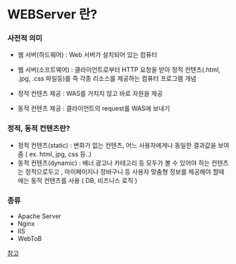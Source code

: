 # WEBServer 란?

### 사전적 의미

- 웹 서버(하드웨어) : Web 서버가 설치되어 있는 컴퓨터
- 웹 서버(소프트웨어) : 클라이언트로부터 HTTP 요청을 받아 정적 컨텐츠(.html, .jpg, .css 파일등)를 즉 각종 리소스를 제공하는 컴퓨터 프로그램
개념

- 정적 컨텐츠 제공 : WAS를 거치지 않고 바로 자원을 제공
- 동적 컨텐츠 제공 : 클라이언트의 request를 WAS에 보내기

### 정적, 동적 컨텐츠란?

- 정적 컨텐츠(static) : 변화가 없는 컨텐츠, 어느 사용자에게나 동일한 결과값을 보여줌 ( ex. html, jpg, css 등..)
- 동적 컨텐츠(dynamic) : 배너 광고나 카테고리 등 모두가 볼 수 있어야 하는 컨텐츠는 정적으로두고 , 마이페이지나 장바구니 등 사용자 맞춤형 정보를 제공해야 할때에는 동적 컨텐츠를 사용 ( DB, 비즈니스 로직 )

### 종류

- Apache Server
- Nginx
- IIS
- WebToB

[참고](https://velog.io/@developerjun0615/WEB-WAS-%EB%9E%80-%EB%AC%B4%EC%97%87%EC%9D%BC%EA%B9%8C)
